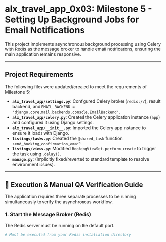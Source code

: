 # alx_travel_app_0x03: Milestone 5 - Setting Up Background Jobs for Email Notifications

This project implements asynchronous background processing using Celery with Redis as the message broker to handle email notifications, ensuring the main application remains responsive.

---

## Project Requirements
The following files were updated/created to meet the requirements of Milestone 5:

* **`alx_travel_app/settings.py`**: Configured Celery broker (`redis://`), result backend, and `EMAIL_BACKEND = 'django.core.mail.backends.console.EmailBackend'`.
* **`alx_travel_app/celery.py`**: Created the Celery application instance (`app`) and configured it using Django settings.
* **`alx_travel_app/__init__.py`**: Imported the Celery app instance to ensure it loads with Django.
* **`listings/tasks.py`**: Created the `@shared_task` function `send_booking_confirmation_email`.
* **`listings/views.py`**: Modified `BookingViewSet.perform_create` to trigger the task using `.delay()`.
* **`manage.py`**: (Implicitly fixed/reverted to standard template to resolve environment issues).

---

## 🚀 Execution & Manual QA Verification Guide

The application requires three separate processes to be running simultaneously to verify the asynchronous workflow.

### 1. Start the Message Broker (Redis)

The Redis server must be running on the default port.

```bash
# Must be executed from your Redis installation directory
